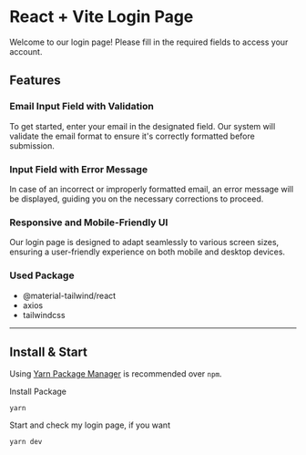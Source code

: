 # React + Vite Login Page

Welcome to our login page! Please fill in the required fields to access your account.

## Features

### Email Input Field with Validation

To get started, enter your email in the designated field. Our system will validate the email format to ensure it's correctly formatted before submission.

### Input Field with Error Message

In case of an incorrect or improperly formatted email, an error message will be displayed, guiding you on the necessary corrections to proceed.

### Responsive and Mobile-Friendly UI

Our login page is designed to adapt seamlessly to various screen sizes, ensuring a user-friendly experience on both mobile and desktop devices.

### Used Package
 - @material-tailwind/react
 - axios
 - tailwindcss
---
## Install & Start

Using [Yarn Package Manager](https://yarnpkg.com) is recommended over `npm`.

Install Package

```shell
yarn 
```

Start and check my login page, if you want

```shell
yarn dev
```
